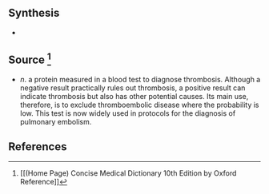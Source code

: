 ## Synthesis
- 
## Source [^1]
- $n$. a protein measured in a blood test to diagnose thrombosis. Although a negative result practically rules out thrombosis, a positive result can indicate thrombosis but also has other potential causes. Its main use, therefore, is to exclude thromboembolic disease where the probability is low. This test is now widely used in protocols for the diagnosis of pulmonary embolism.
## References

[^1]: [[(Home Page) Concise Medical Dictionary 10th Edition by Oxford Reference]]